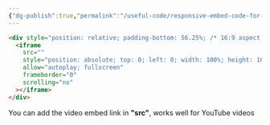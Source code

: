 ```yaml
---
{"dg-publish":true,"permalink":"/useful-code/responsive-embed-code-for-video/","dgPassFrontmatter":true,"noteIcon":"1","created":"2023-12-10T19:38:21.834+05:30","updated":"2023-12-10T19:40:36.279+05:30"}
---
```



```HTML
<div style="position: relative; padding-bottom: 56.25%; /* 16:9 aspect ratio */">
  <iframe
    src=""
    style="position: absolute; top: 0; left: 0; width: 100%; height: 100%;"
    allow="autoplay; fullscreen"
    frameborder="0"
    scrolling="no"
  ></iframe>
</div>
```

You can add the video embed link in **"src"**, works well for YouTube videos